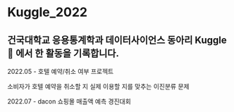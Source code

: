 # Kuggle_2022
## 건국대학교 응용통계학과 데이터사이언스 동아리 Kuggle 🏫 에서 한 활동을 기록합니다.

2022.05 - 호텔 예약/취소 여부 프로젝트

소비자가 호텔 예약을 취소할 지 실제 이용할 지를 맞추는 이진분류 문제

2022.07 - dacon 쇼핑몰 매출액 예측 경진대회
